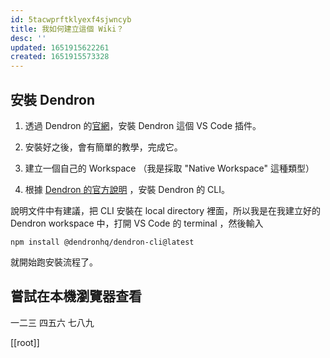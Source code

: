 ```yaml
---
id: 5tacwprftklyexf4sjwncyb
title: 我如何建立這個 Wiki？
desc: ''
updated: 1651915622261
created: 1651915573328
---
```


## 安裝 Dendron


1. 透過 Dendron 的[官網](https://www.dendron.so/)，安裝 Dendron 這個 VS Code 插件。
2. 安裝好之後，會有簡單的教學，完成它。

3. 建立一個自己的 Workspace （我是採取 "Native Workspace" 這種類型）

4. 根據 [Dendron 的官方說明](https://wiki.dendron.so/notes/RjBkTbGuKCXJNuE4dyV6G/) ，安裝 Dendron 的 CLI。

說明文件中有建議，把 CLI 安裝在 local directory 裡面，所以我是在我建立好的 Dendron workspace 中，打開 VS Code 的 terminal ，然後輸入

`npm install @dendronhq/dendron-cli@latest` 

就開始跑安裝流程了。

## 嘗試在本機瀏覽器查看

一二三
四五六
七八九

[[root]]